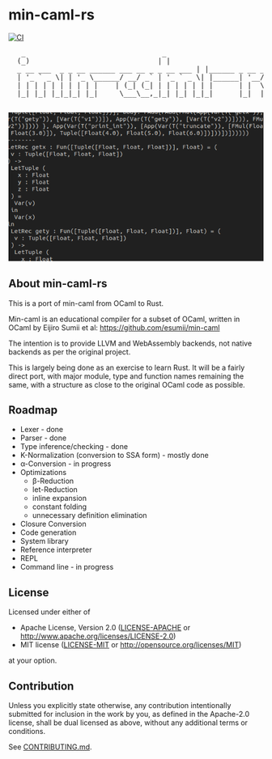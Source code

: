 # min-caml-rs

<!---
[![Crates.io](https://img.shields.io/crates/v/min-caml-rs.svg)](https://crates.io/crates/min-caml-rs)
[![Docs.rs](https://docs.rs/min-caml-rs/badge.svg)](https://docs.rs/min-caml-rs)
[![codecov](https://codecov.io/gh/croys/min-caml-rs/branch/main/graph/badge.svg)](https://codecov.io/gh/croys/min-caml-rs)
--->
[![CI](https://github.com/croys/min-caml-rs/workflows/CI/badge.svg)](https://github.com/croys/min-caml-rs/actions)

<pre>
   _                                _
  (_)                              | |
  _ __ ___  _ _ __ ______ ___ __ _ _ __ ___ | |______ _ __ ___
  | '_ ` _ \| | '_ \______/ __/ _` | '_ ` _ \| |______| '__/ __|
  | | | | | | | | | |    | (_| (_| | | | | | | |      | |  \__ \
  |_| |_| |_|_|_| |_|     \___\__,_|_| |_| |_|_|      |_|  |___/

</pre>

![Screenshot](min-caml-rs-grab.png)

## About min-caml-rs

This is a port of min-caml from OCaml to Rust.

Min-caml is an educational compiler for a subset of OCaml, written in OCaml by Eijiro Sumii et al: https://github.com/esumii/min-caml


The intention is to provide LLVM and WebAssembly backends, not native
backends as per the original project.

This is largely being done as an exercise to learn Rust.
It will be a fairly direct port, with major module, type and function names
remaining the same, with a structure as close to the original OCaml code as
possible.

## Roadmap

* Lexer - done
* Parser - done
* Type inference/checking - done
* K-Normalization (conversion to SSA form) - mostly done
* α-Conversion - in progress
* Optimizations
  * β-Reduction
  * let-Reduction
  * inline expansion
  * constant folding
  * unnecessary definition elimination
* Closure Conversion
* Code generation
* System library
* Reference interpreter
* REPL
* Command line - in progress

<!--
## Installation

### Cargo

* Install the rust toolchain in order to have cargo installed by following
  [this](https://www.rust-lang.org/tools/install) guide.
* run `cargo install min-caml-rs`
-->

## License

Licensed under either of

 * Apache License, Version 2.0
   ([LICENSE-APACHE](LICENSE-APACHE) or http://www.apache.org/licenses/LICENSE-2.0)
 * MIT license
   ([LICENSE-MIT](LICENSE-MIT) or http://opensource.org/licenses/MIT)

at your option.

## Contribution

Unless you explicitly state otherwise, any contribution intentionally submitted
for inclusion in the work by you, as defined in the Apache-2.0 license, shall be
dual licensed as above, without any additional terms or conditions.

See [CONTRIBUTING.md](CONTRIBUTING.md).
